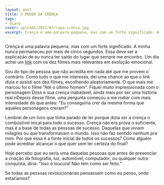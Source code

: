 ```yaml
---
layout: post
title: O PODER DA CRENÇA
tags:
- diary
cover: uploads/2017/07/capa-crenca.jpg
excerpt: Crença é uma palavra pequena, mas com um forte significado. A minha nunca permaneceu por mais de cinco segundos. Essa deve ser a explicação de eu nunca ter saido do lugar que sempre me encontro.
---
```


Crença é uma palavra pequena, mas com um forte significado. A minha nunca permaneceu por mais de cinco segundos. Essa deve ser a explicação de eu nunca ter saido do lugar que sempre me encontro. Um dia achei um
<a href="http://www.contioutra.com/filmes-netflix-para-quem-nao-tem-medo-de-crescer-emocionalmente/">link</a> com os dez filmes mais relevantes em evolução emocional.

Sou do tipo de pessoa que não acredita em nada até que me provem o contrário. Como tudo o que me interessa, dei uma chance ao que o link dizia e assisti aos dez filmes, escolhendo aleatoriamente. O que mais me marcou foi o filme "Até o último homem". Fiquei muito impressionada com o personagem Doss e sua crença inabalável, ainda mais por ser uma história real.nDepois desse filme, uma pergunta começou a me rodiar com mais intensidade do que antes: "Eu conseguiria crer da mesma forma que aqueles personagens creram?"

Lembrei de um livro que tinha parado de ler porque dizia ser a crença o combústivel inical para todo o sucesso. Crença não era prova o suficiente, mas é a base de todas as pessoas de sucesso. Daquelas que viviam milagres ou que transformavam o mundo. Isso não faz sentido nenhum pra mim. Por que essa é a fonte inicial de todos os sucessos? Como alguém pode acreditar alcançar o que quer sem ter certeza do final?

Hoje percebo que eu seria uma daquelas pessoas que antes de presenciar a criação da fotografia, luz, automóvel, computador, ou qualquer outra conquista, diria: "Isso é loucura! Não tem como ser feito."

Se todas as pessoas revolucionárias pensassem como eu penso, onde estariamos?
